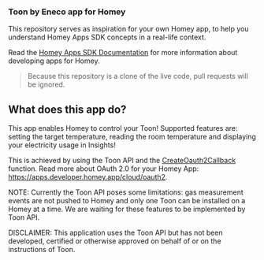 
### Toon by Eneco app for Homey

This repository serves as inspiration for your own Homey app, to help you understand Homey Apps SDK concepts in a real-life context.

Read the [Homey Apps SDK Documentation](https://apps.developer.homey.app) for more information about developing apps for Homey.

> Because this repository is a clone of the live code, pull requests will be ignored.

## What does this app do?

This app enables Homey to control your Toon! Supported features are: setting the target temperature, reading the room temperature and displaying your electricity usage in Insights!

This is achieved by using the Toon API and the [CreateOauth2Callback](https://apps-sdk-v3.developer.homey.app/ManagerCloud.html#createOAuth2Callback) function.
Read more about OAuth 2.0 for your Homey App: https://apps.developer.homey.app/cloud/oauth2.

NOTE: Currently the Toon API poses some limitations: gas measurement events are not pushed to Homey and only one Toon can be installed on a Homey at a time. We are waiting for these features to be implemented by Toon API.

DISCLAIMER: This application uses the Toon API but has not been developed, certified or otherwise approved on behalf of or on the instructions of Toon.
